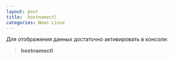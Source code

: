 ```yaml
---
layout: post
title:  hostnamectl
categories: News Linux
---
```


Для отображения данных достаточно активировать в консоли:

>**hostnamectl**